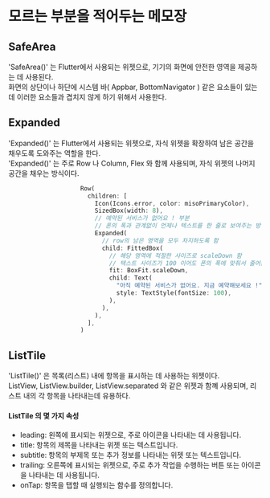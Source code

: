 # 모르는 부분을 적어두는 메모장

## SafeArea
'SafeArea()' 는 Flutter에서 사용되는 위젯으로, 기기의 화면에 안전한 영역을 제공하는 데 사용된다.   
화면의 상단이나 하단에 시스템 바( Appbar, BottomNavigator ) 같은 요소들이 있는데 이러한 요소들과 겹치지 않게 하기 위해서 사용한다.   

## Expanded
'Expanded()' 는 Flutter에서 사용되는 위젯으로, 자식 위젯을 확장하여 남은 공간을 채우도록 도와주는 역할을 한다.   
'Expanded()' 는 주로 Row 나 Column, Flex 와 함께 사용되며, 자식 위젯의 나머지 공간을 채우는 방식이다.
```dart
                    Row(
                      children: [
                        Icon(Icons.error, color: misoPrimaryColor),
                        SizedBox(width: 8),
                        // 예약된 서비스가 없어요 ! 부분
                        // 폰의 폭과 관계없이 언제나 텍스트를 한 줄로 보여주는 방법
                        Expanded(
                          // row의 남은 영역을 모두 차지하도록 함
                          child: FittedBox(
                            // 해당 영역에 적절한 사이즈로 scaleDown 함
                            // 텍스트 사이즈가 100 이어도 폰의 폭에 맞춰서 줄어듬
                            fit: BoxFit.scaleDown,
                            child: Text(
                              "아직 예약된 서비스가 없어요. 지금 예약해보세요 !",
                              style: TextStyle(fontSize: 100),
                            ),
                          ),
                        ),
                      ],
                    )
```

## ListTile
'ListTile()' 은 목록(리스트) 내에 항목을 표시하는 데 사용하는 위젯이다.   
ListView, ListView.builder, ListView.separated 와 같은 위젯과 함꼐 사용되며, 리스트 내의 각 항목을 나타내는데 유용하다.   

#### ListTile 의 몇 가지 속성
- leading: 왼쪽에 표시되는 위젯으로, 주로 아이콘을 나타내는 데 사용됩니다.
- title: 항목의 제목을 나타내는 위젯 또는 텍스트입니다.
- subtitle: 항목의 부제목 또는 추가 정보를 나타내는 위젯 또는 텍스트입니다.
- trailing: 오른쪽에 표시되는 위젯으로, 주로 추가 작업을 수행하는 버튼 또는 아이콘을 나타내는 데 사용됩니다.
- onTap: 항목을 탭할 때 실행되는 함수를 정의합니다.

